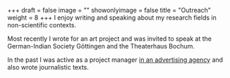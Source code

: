 +++
draft = false
image = ""
showonlyimage = false
title = "Outreach"
weight = 8
+++
I enjoy writing and speaking about my research fields in non-scientific contexts.
<!--more-->
Most recently I wrote for an art project and was invited to speak at the German-Indian Society Göttingen and the Theaterhaus Bochum.

In the past I was active as a project manager [in an advertising agency](https://goldenezwanziger.de/) and also wrote journalistic texts.
